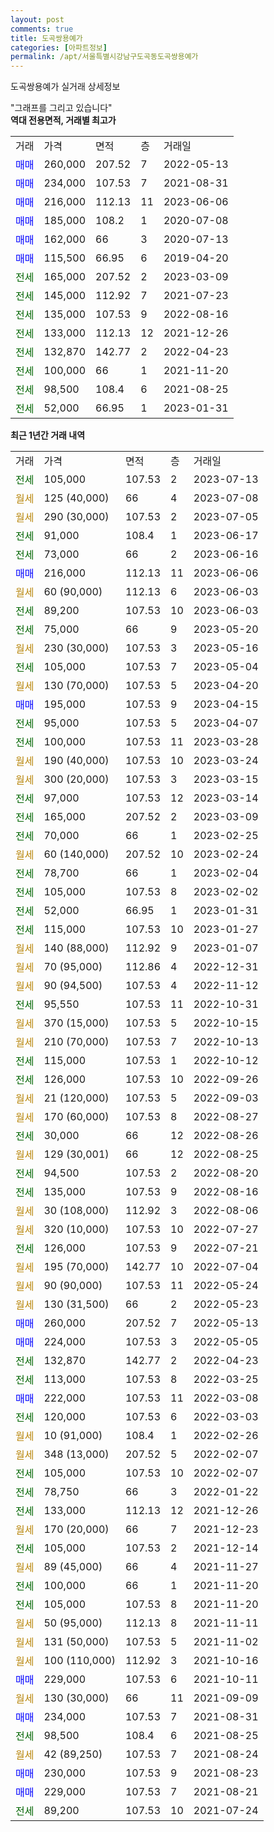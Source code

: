 ```yaml
---
layout: post
comments: true
title: 도곡쌍용예가
categories: [아파트정보]
permalink: /apt/서울특별시강남구도곡동도곡쌍용예가
---
```


도곡쌍용예가 실거래 상세정보

<script type="text/javascript">
  google.charts.load('current', {'packages':['line', 'corechart']});
  google.charts.setOnLoadCallback(drawChart);

  function drawChart() {
    var data = new google.visualization.DataTable();
    data.addColumn('date', '거래일');
    data.addColumn('number', "매매");
    data.addColumn('number', "전세");
    data.addColumn('number', "전매");

    data.addRows([[new Date(Date.parse("2023-07-13")), null, 105000, null], [new Date(Date.parse("2023-07-08")), null, null, null], [new Date(Date.parse("2023-07-05")), null, null, null], [new Date(Date.parse("2023-06-17")), null, 91000, null], [new Date(Date.parse("2023-06-16")), null, 73000, null], [new Date(Date.parse("2023-06-06")), 216000, null, null], [new Date(Date.parse("2023-06-03")), null, null, null], [new Date(Date.parse("2023-06-03")), null, 89200, null], [new Date(Date.parse("2023-05-20")), null, 75000, null], [new Date(Date.parse("2023-05-16")), null, null, null], [new Date(Date.parse("2023-05-04")), null, 105000, null], [new Date(Date.parse("2023-04-20")), null, null, null], [new Date(Date.parse("2023-04-15")), 195000, null, null], [new Date(Date.parse("2023-04-07")), null, 95000, null], [new Date(Date.parse("2023-03-28")), null, 100000, null], [new Date(Date.parse("2023-03-24")), null, null, null], [new Date(Date.parse("2023-03-15")), null, null, null], [new Date(Date.parse("2023-03-14")), null, 97000, null], [new Date(Date.parse("2023-03-09")), null, 165000, null], [new Date(Date.parse("2023-02-25")), null, 70000, null], [new Date(Date.parse("2023-02-24")), null, null, null], [new Date(Date.parse("2023-02-04")), null, 78700, null], [new Date(Date.parse("2023-02-02")), null, 105000, null], [new Date(Date.parse("2023-01-31")), null, 52000, null], [new Date(Date.parse("2023-01-27")), null, 115000, null], [new Date(Date.parse("2023-01-07")), null, null, null], [new Date(Date.parse("2022-12-31")), null, null, null], [new Date(Date.parse("2022-11-12")), null, null, null], [new Date(Date.parse("2022-10-31")), null, 95550, null], [new Date(Date.parse("2022-10-15")), null, null, null], [new Date(Date.parse("2022-10-13")), null, null, null], [new Date(Date.parse("2022-10-12")), null, 115000, null], [new Date(Date.parse("2022-09-26")), null, 126000, null], [new Date(Date.parse("2022-09-03")), null, null, null], [new Date(Date.parse("2022-08-27")), null, null, null], [new Date(Date.parse("2022-08-26")), null, 30000, null], [new Date(Date.parse("2022-08-25")), null, null, null], [new Date(Date.parse("2022-08-20")), null, 94500, null], [new Date(Date.parse("2022-08-16")), null, 135000, null], [new Date(Date.parse("2022-08-06")), null, null, null], [new Date(Date.parse("2022-07-27")), null, null, null], [new Date(Date.parse("2022-07-21")), null, 126000, null], [new Date(Date.parse("2022-07-04")), null, null, null], [new Date(Date.parse("2022-05-24")), null, null, null], [new Date(Date.parse("2022-05-23")), null, null, null], [new Date(Date.parse("2022-05-13")), 260000, null, null], [new Date(Date.parse("2022-05-05")), 224000, null, null], [new Date(Date.parse("2022-04-23")), null, 132870, null], [new Date(Date.parse("2022-03-25")), null, 113000, null], [new Date(Date.parse("2022-03-08")), 222000, null, null], [new Date(Date.parse("2022-03-03")), null, 120000, null], [new Date(Date.parse("2022-02-26")), null, null, null], [new Date(Date.parse("2022-02-07")), null, null, null], [new Date(Date.parse("2022-02-07")), null, 105000, null], [new Date(Date.parse("2022-01-22")), null, 78750, null], [new Date(Date.parse("2021-12-26")), null, 133000, null], [new Date(Date.parse("2021-12-23")), null, null, null], [new Date(Date.parse("2021-12-14")), null, 105000, null], [new Date(Date.parse("2021-11-27")), null, null, null], [new Date(Date.parse("2021-11-20")), null, 100000, null], [new Date(Date.parse("2021-11-20")), null, 105000, null], [new Date(Date.parse("2021-11-11")), null, null, null], [new Date(Date.parse("2021-11-02")), null, null, null], [new Date(Date.parse("2021-10-16")), null, null, null], [new Date(Date.parse("2021-10-11")), 229000, null, null], [new Date(Date.parse("2021-09-09")), null, null, null], [new Date(Date.parse("2021-08-31")), 234000, null, null], [new Date(Date.parse("2021-08-25")), null, 98500, null], [new Date(Date.parse("2021-08-24")), null, null, null], [new Date(Date.parse("2021-08-23")), 230000, null, null], [new Date(Date.parse("2021-08-21")), 229000, null, null], [new Date(Date.parse("2021-07-24")), null, 89200, null]]);

    var options = {
      hAxis: {
        format: 'yyyy/MM/dd'
      },    
      lineWidth: 0,
      pointsVisible: true,    
      title: '최근 1년간 유형별 실거래가 분포',
      legend: { position: 'bottom' }
    };

    var formatter = new google.visualization.NumberFormat({pattern:'###,###'} );
    formatter.format(data, 1);
    formatter.format(data, 2);
    
    setTimeout(function() {
        var chart = new google.visualization.LineChart(document.getElementById('columnchart_material'));
        chart.draw(data, (options));
        document.getElementById('loading').style.display = 'none';
    }, 200);
  }
</script>


<div id="loading" style="z-index:20; display: block; margin-left: 0px">"그래프를 그리고 있습니다"</div>
<div id="columnchart_material" style="width: 95%; margin-left: 0px; display: block"></div>
<!-- contents start -->
<b>역대 전용면적, 거래별 최고가</b>
<table class="sortable">
    <tr>
      <td>거래</td>
      <td>가격</td>
      <td>면적</td>
      <td>층</td>
      <td>거래일</td>
    </tr>
        <tr>
          <td><a style="color: blue">매매</a></td>
          <td>260,000</td>
          <td>207.52</td>
          <td>7</td>
          <td>2022-05-13</td>
        </tr>            <tr>
          <td><a style="color: blue">매매</a></td>
          <td>234,000</td>
          <td>107.53</td>
          <td>7</td>
          <td>2021-08-31</td>
        </tr>            <tr>
          <td><a style="color: blue">매매</a></td>
          <td>216,000</td>
          <td>112.13</td>
          <td>11</td>
          <td>2023-06-06</td>
        </tr>            <tr>
          <td><a style="color: blue">매매</a></td>
          <td>185,000</td>
          <td>108.2</td>
          <td>1</td>
          <td>2020-07-08</td>
        </tr>            <tr>
          <td><a style="color: blue">매매</a></td>
          <td>162,000</td>
          <td>66</td>
          <td>3</td>
          <td>2020-07-13</td>
        </tr>            <tr>
          <td><a style="color: blue">매매</a></td>
          <td>115,500</td>
          <td>66.95</td>
          <td>6</td>
          <td>2019-04-20</td>
        </tr>        
        <tr>
              <td><a style="color: darkgreen">전세</a></td>
              <td>165,000</td>
              <td>207.52</td>
              <td>2</td>
              <td>2023-03-09</td>
            </tr>            <tr>
              <td><a style="color: darkgreen">전세</a></td>
              <td>145,000</td>
              <td>112.92</td>
              <td>7</td>
              <td>2021-07-23</td>
            </tr>            <tr>
              <td><a style="color: darkgreen">전세</a></td>
              <td>135,000</td>
              <td>107.53</td>
              <td>9</td>
              <td>2022-08-16</td>
            </tr>            <tr>
              <td><a style="color: darkgreen">전세</a></td>
              <td>133,000</td>
              <td>112.13</td>
              <td>12</td>
              <td>2021-12-26</td>
            </tr>            <tr>
              <td><a style="color: darkgreen">전세</a></td>
              <td>132,870</td>
              <td>142.77</td>
              <td>2</td>
              <td>2022-04-23</td>
            </tr>            <tr>
              <td><a style="color: darkgreen">전세</a></td>
              <td>100,000</td>
              <td>66</td>
              <td>1</td>
              <td>2021-11-20</td>
            </tr>            <tr>
              <td><a style="color: darkgreen">전세</a></td>
              <td>98,500</td>
              <td>108.4</td>
              <td>6</td>
              <td>2021-08-25</td>
            </tr>            <tr>
              <td><a style="color: darkgreen">전세</a></td>
              <td>52,000</td>
              <td>66.95</td>
              <td>1</td>
              <td>2023-01-31</td>
            </tr>        
    
</table>

<b>최근 1년간 거래 내역</b>

<table class="sortable">
    <tr>
      <td>거래</td>
      <td>가격</td>
      <td>면적</td>
      <td>층</td>
      <td>거래일</td>
    </tr>
    <tr>
      <td><a style="color: darkgreen">전세</a></td>
      <td>105,000</td>
      <td>107.53</td>
      <td>2</td>
      <td>2023-07-13</td>
    </tr>          <tr>
      <td><a style="color: darkgoldenrod">월세</a></td>
      <td>125 (40,000)</td>
      <td>66</td>
      <td>4</td>
      <td>2023-07-08</td>
    </tr>          <tr>
      <td><a style="color: darkgoldenrod">월세</a></td>
      <td>290 (30,000)</td>
      <td>107.53</td>
      <td>2</td>
      <td>2023-07-05</td>
    </tr>          <tr>
      <td><a style="color: darkgreen">전세</a></td>
      <td>91,000</td>
      <td>108.4</td>
      <td>1</td>
      <td>2023-06-17</td>
    </tr>          <tr>
      <td><a style="color: darkgreen">전세</a></td>
      <td>73,000</td>
      <td>66</td>
      <td>2</td>
      <td>2023-06-16</td>
    </tr>          <tr>
      <td><a style="color: blue">매매</a></td>
      <td>216,000</td>
      <td>112.13</td>
      <td>11</td>
      <td>2023-06-06</td>
    </tr>          <tr>
      <td><a style="color: darkgoldenrod">월세</a></td>
      <td>60 (90,000)</td>
      <td>112.13</td>
      <td>6</td>
      <td>2023-06-03</td>
    </tr>          <tr>
      <td><a style="color: darkgreen">전세</a></td>
      <td>89,200</td>
      <td>107.53</td>
      <td>10</td>
      <td>2023-06-03</td>
    </tr>          <tr>
      <td><a style="color: darkgreen">전세</a></td>
      <td>75,000</td>
      <td>66</td>
      <td>9</td>
      <td>2023-05-20</td>
    </tr>          <tr>
      <td><a style="color: darkgoldenrod">월세</a></td>
      <td>230 (30,000)</td>
      <td>107.53</td>
      <td>3</td>
      <td>2023-05-16</td>
    </tr>          <tr>
      <td><a style="color: darkgreen">전세</a></td>
      <td>105,000</td>
      <td>107.53</td>
      <td>7</td>
      <td>2023-05-04</td>
    </tr>          <tr>
      <td><a style="color: darkgoldenrod">월세</a></td>
      <td>130 (70,000)</td>
      <td>107.53</td>
      <td>5</td>
      <td>2023-04-20</td>
    </tr>          <tr>
      <td><a style="color: blue">매매</a></td>
      <td>195,000</td>
      <td>107.53</td>
      <td>9</td>
      <td>2023-04-15</td>
    </tr>          <tr>
      <td><a style="color: darkgreen">전세</a></td>
      <td>95,000</td>
      <td>107.53</td>
      <td>5</td>
      <td>2023-04-07</td>
    </tr>          <tr>
      <td><a style="color: darkgreen">전세</a></td>
      <td>100,000</td>
      <td>107.53</td>
      <td>11</td>
      <td>2023-03-28</td>
    </tr>          <tr>
      <td><a style="color: darkgoldenrod">월세</a></td>
      <td>190 (40,000)</td>
      <td>107.53</td>
      <td>10</td>
      <td>2023-03-24</td>
    </tr>          <tr>
      <td><a style="color: darkgoldenrod">월세</a></td>
      <td>300 (20,000)</td>
      <td>107.53</td>
      <td>3</td>
      <td>2023-03-15</td>
    </tr>          <tr>
      <td><a style="color: darkgreen">전세</a></td>
      <td>97,000</td>
      <td>107.53</td>
      <td>12</td>
      <td>2023-03-14</td>
    </tr>          <tr>
      <td><a style="color: darkgreen">전세</a></td>
      <td>165,000</td>
      <td>207.52</td>
      <td>2</td>
      <td>2023-03-09</td>
    </tr>          <tr>
      <td><a style="color: darkgreen">전세</a></td>
      <td>70,000</td>
      <td>66</td>
      <td>1</td>
      <td>2023-02-25</td>
    </tr>          <tr>
      <td><a style="color: darkgoldenrod">월세</a></td>
      <td>60 (140,000)</td>
      <td>207.52</td>
      <td>10</td>
      <td>2023-02-24</td>
    </tr>          <tr>
      <td><a style="color: darkgreen">전세</a></td>
      <td>78,700</td>
      <td>66</td>
      <td>1</td>
      <td>2023-02-04</td>
    </tr>          <tr>
      <td><a style="color: darkgreen">전세</a></td>
      <td>105,000</td>
      <td>107.53</td>
      <td>8</td>
      <td>2023-02-02</td>
    </tr>          <tr>
      <td><a style="color: darkgreen">전세</a></td>
      <td>52,000</td>
      <td>66.95</td>
      <td>1</td>
      <td>2023-01-31</td>
    </tr>          <tr>
      <td><a style="color: darkgreen">전세</a></td>
      <td>115,000</td>
      <td>107.53</td>
      <td>10</td>
      <td>2023-01-27</td>
    </tr>          <tr>
      <td><a style="color: darkgoldenrod">월세</a></td>
      <td>140 (88,000)</td>
      <td>112.92</td>
      <td>9</td>
      <td>2023-01-07</td>
    </tr>          <tr>
      <td><a style="color: darkgoldenrod">월세</a></td>
      <td>70 (95,000)</td>
      <td>112.86</td>
      <td>4</td>
      <td>2022-12-31</td>
    </tr>          <tr>
      <td><a style="color: darkgoldenrod">월세</a></td>
      <td>90 (94,500)</td>
      <td>107.53</td>
      <td>4</td>
      <td>2022-11-12</td>
    </tr>          <tr>
      <td><a style="color: darkgreen">전세</a></td>
      <td>95,550</td>
      <td>107.53</td>
      <td>11</td>
      <td>2022-10-31</td>
    </tr>          <tr>
      <td><a style="color: darkgoldenrod">월세</a></td>
      <td>370 (15,000)</td>
      <td>107.53</td>
      <td>5</td>
      <td>2022-10-15</td>
    </tr>          <tr>
      <td><a style="color: darkgoldenrod">월세</a></td>
      <td>210 (70,000)</td>
      <td>107.53</td>
      <td>7</td>
      <td>2022-10-13</td>
    </tr>          <tr>
      <td><a style="color: darkgreen">전세</a></td>
      <td>115,000</td>
      <td>107.53</td>
      <td>1</td>
      <td>2022-10-12</td>
    </tr>          <tr>
      <td><a style="color: darkgreen">전세</a></td>
      <td>126,000</td>
      <td>107.53</td>
      <td>10</td>
      <td>2022-09-26</td>
    </tr>          <tr>
      <td><a style="color: darkgoldenrod">월세</a></td>
      <td>21 (120,000)</td>
      <td>107.53</td>
      <td>5</td>
      <td>2022-09-03</td>
    </tr>          <tr>
      <td><a style="color: darkgoldenrod">월세</a></td>
      <td>170 (60,000)</td>
      <td>107.53</td>
      <td>8</td>
      <td>2022-08-27</td>
    </tr>          <tr>
      <td><a style="color: darkgreen">전세</a></td>
      <td>30,000</td>
      <td>66</td>
      <td>12</td>
      <td>2022-08-26</td>
    </tr>          <tr>
      <td><a style="color: darkgoldenrod">월세</a></td>
      <td>129 (30,001)</td>
      <td>66</td>
      <td>12</td>
      <td>2022-08-25</td>
    </tr>          <tr>
      <td><a style="color: darkgreen">전세</a></td>
      <td>94,500</td>
      <td>107.53</td>
      <td>2</td>
      <td>2022-08-20</td>
    </tr>          <tr>
      <td><a style="color: darkgreen">전세</a></td>
      <td>135,000</td>
      <td>107.53</td>
      <td>9</td>
      <td>2022-08-16</td>
    </tr>          <tr>
      <td><a style="color: darkgoldenrod">월세</a></td>
      <td>30 (108,000)</td>
      <td>112.92</td>
      <td>3</td>
      <td>2022-08-06</td>
    </tr>          <tr>
      <td><a style="color: darkgoldenrod">월세</a></td>
      <td>320 (10,000)</td>
      <td>107.53</td>
      <td>10</td>
      <td>2022-07-27</td>
    </tr>          <tr>
      <td><a style="color: darkgreen">전세</a></td>
      <td>126,000</td>
      <td>107.53</td>
      <td>9</td>
      <td>2022-07-21</td>
    </tr>          <tr>
      <td><a style="color: darkgoldenrod">월세</a></td>
      <td>195 (70,000)</td>
      <td>142.77</td>
      <td>10</td>
      <td>2022-07-04</td>
    </tr>          <tr>
      <td><a style="color: darkgoldenrod">월세</a></td>
      <td>90 (90,000)</td>
      <td>107.53</td>
      <td>11</td>
      <td>2022-05-24</td>
    </tr>          <tr>
      <td><a style="color: darkgoldenrod">월세</a></td>
      <td>130 (31,500)</td>
      <td>66</td>
      <td>2</td>
      <td>2022-05-23</td>
    </tr>          <tr>
      <td><a style="color: blue">매매</a></td>
      <td>260,000</td>
      <td>207.52</td>
      <td>7</td>
      <td>2022-05-13</td>
    </tr>          <tr>
      <td><a style="color: blue">매매</a></td>
      <td>224,000</td>
      <td>107.53</td>
      <td>3</td>
      <td>2022-05-05</td>
    </tr>          <tr>
      <td><a style="color: darkgreen">전세</a></td>
      <td>132,870</td>
      <td>142.77</td>
      <td>2</td>
      <td>2022-04-23</td>
    </tr>          <tr>
      <td><a style="color: darkgreen">전세</a></td>
      <td>113,000</td>
      <td>107.53</td>
      <td>8</td>
      <td>2022-03-25</td>
    </tr>          <tr>
      <td><a style="color: blue">매매</a></td>
      <td>222,000</td>
      <td>107.53</td>
      <td>11</td>
      <td>2022-03-08</td>
    </tr>          <tr>
      <td><a style="color: darkgreen">전세</a></td>
      <td>120,000</td>
      <td>107.53</td>
      <td>6</td>
      <td>2022-03-03</td>
    </tr>          <tr>
      <td><a style="color: darkgoldenrod">월세</a></td>
      <td>10 (91,000)</td>
      <td>108.4</td>
      <td>1</td>
      <td>2022-02-26</td>
    </tr>          <tr>
      <td><a style="color: darkgoldenrod">월세</a></td>
      <td>348 (13,000)</td>
      <td>207.52</td>
      <td>5</td>
      <td>2022-02-07</td>
    </tr>          <tr>
      <td><a style="color: darkgreen">전세</a></td>
      <td>105,000</td>
      <td>107.53</td>
      <td>10</td>
      <td>2022-02-07</td>
    </tr>          <tr>
      <td><a style="color: darkgreen">전세</a></td>
      <td>78,750</td>
      <td>66</td>
      <td>3</td>
      <td>2022-01-22</td>
    </tr>          <tr>
      <td><a style="color: darkgreen">전세</a></td>
      <td>133,000</td>
      <td>112.13</td>
      <td>12</td>
      <td>2021-12-26</td>
    </tr>          <tr>
      <td><a style="color: darkgoldenrod">월세</a></td>
      <td>170 (20,000)</td>
      <td>66</td>
      <td>7</td>
      <td>2021-12-23</td>
    </tr>          <tr>
      <td><a style="color: darkgreen">전세</a></td>
      <td>105,000</td>
      <td>107.53</td>
      <td>2</td>
      <td>2021-12-14</td>
    </tr>          <tr>
      <td><a style="color: darkgoldenrod">월세</a></td>
      <td>89 (45,000)</td>
      <td>66</td>
      <td>4</td>
      <td>2021-11-27</td>
    </tr>          <tr>
      <td><a style="color: darkgreen">전세</a></td>
      <td>100,000</td>
      <td>66</td>
      <td>1</td>
      <td>2021-11-20</td>
    </tr>          <tr>
      <td><a style="color: darkgreen">전세</a></td>
      <td>105,000</td>
      <td>107.53</td>
      <td>8</td>
      <td>2021-11-20</td>
    </tr>          <tr>
      <td><a style="color: darkgoldenrod">월세</a></td>
      <td>50 (95,000)</td>
      <td>112.13</td>
      <td>8</td>
      <td>2021-11-11</td>
    </tr>          <tr>
      <td><a style="color: darkgoldenrod">월세</a></td>
      <td>131 (50,000)</td>
      <td>107.53</td>
      <td>5</td>
      <td>2021-11-02</td>
    </tr>          <tr>
      <td><a style="color: darkgoldenrod">월세</a></td>
      <td>100 (110,000)</td>
      <td>112.92</td>
      <td>3</td>
      <td>2021-10-16</td>
    </tr>          <tr>
      <td><a style="color: blue">매매</a></td>
      <td>229,000</td>
      <td>107.53</td>
      <td>6</td>
      <td>2021-10-11</td>
    </tr>          <tr>
      <td><a style="color: darkgoldenrod">월세</a></td>
      <td>130 (30,000)</td>
      <td>66</td>
      <td>11</td>
      <td>2021-09-09</td>
    </tr>          <tr>
      <td><a style="color: blue">매매</a></td>
      <td>234,000</td>
      <td>107.53</td>
      <td>7</td>
      <td>2021-08-31</td>
    </tr>          <tr>
      <td><a style="color: darkgreen">전세</a></td>
      <td>98,500</td>
      <td>108.4</td>
      <td>6</td>
      <td>2021-08-25</td>
    </tr>          <tr>
      <td><a style="color: darkgoldenrod">월세</a></td>
      <td>42 (89,250)</td>
      <td>107.53</td>
      <td>7</td>
      <td>2021-08-24</td>
    </tr>          <tr>
      <td><a style="color: blue">매매</a></td>
      <td>230,000</td>
      <td>107.53</td>
      <td>9</td>
      <td>2021-08-23</td>
    </tr>          <tr>
      <td><a style="color: blue">매매</a></td>
      <td>229,000</td>
      <td>107.53</td>
      <td>7</td>
      <td>2021-08-21</td>
    </tr>          <tr>
      <td><a style="color: darkgreen">전세</a></td>
      <td>89,200</td>
      <td>107.53</td>
      <td>10</td>
      <td>2021-07-24</td>
    </tr>      </table>
<!-- contents end -->    

